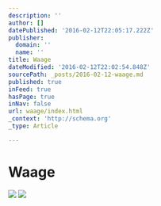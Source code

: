 ```yaml
---
description: ''
author: []
datePublished: '2016-02-12T22:05:17.222Z'
publisher:
  domain: ''
  name: ''
title: Waage
dateModified: '2016-02-12T22:02:54.848Z'
sourcePath: _posts/2016-02-12-waage.md
published: true
inFeed: true
hasPage: true
inNav: false
url: waage/index.html
_context: 'http://schema.org'
_type: Article

---
```

# Waage
![](https://the-grid-user-content.s3-us-west-2.amazonaws.com/ce1e843d-d391-42f5-906e-9a64ea6ffa3f.png)
![](https://the-grid-user-content.s3-us-west-2.amazonaws.com/bdd4949d-799b-4edc-8bcc-db7bf2f4de4f.png)